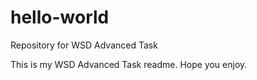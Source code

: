 # hello-world
Repository for WSD Advanced Task

This is my WSD Advanced Task readme. Hope you enjoy.
